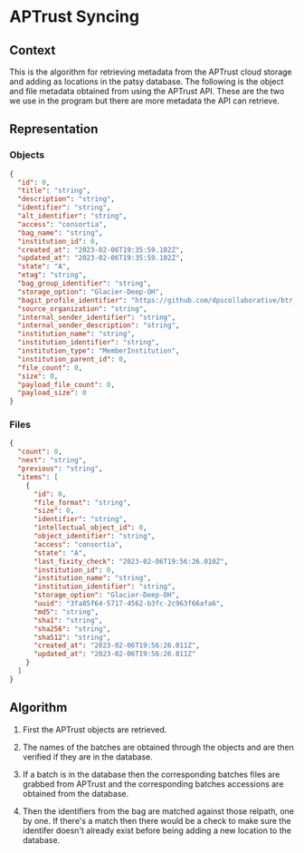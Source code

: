 
# APTrust Syncing

## Context

This is the algorithm for retrieving metadata from the APTrust cloud storage and
adding as locations in the patsy database. The following is the object and file
metadata obtained from using the APTrust API. These are the two we use in the program
but there are more metadata the API can retrieve.

## Representation

### Objects

```json
{
  "id": 0,
  "title": "string",
  "description": "string",
  "identifier": "string",
  "alt_identifier": "string",
  "access": "consortia",
  "bag_name": "string",
  "institution_id": 0,
  "created_at": "2023-02-06T19:35:59.102Z",
  "updated_at": "2023-02-06T19:35:59.102Z",
  "state": "A",
  "etag": "string",
  "bag_group_identifier": "string",
  "storage_option": "Glacier-Deep-OH",
  "bagit_profile_identifier": "https://github.com/dpscollaborative/btr_bagit_profile/releases/download/1.0/btr-bagit-profile.json",
  "source_organization": "string",
  "internal_sender_identifier": "string",
  "internal_sender_description": "string",
  "institution_name": "string",
  "institution_identifier": "string",
  "institution_type": "MemberInstitution",
  "institution_parent_id": 0,
  "file_count": 0,
  "size": 0,
  "payload_file_count": 0,
  "payload_size": 0
}
```

### Files

```json
{
  "count": 0,
  "next": "string",
  "previous": "string",
  "items": [
    {
      "id": 0,
      "file_format": "string",
      "size": 0,
      "identifier": "string",
      "intellectual_object_id": 0,
      "object_identifier": "string",
      "access": "consortia",
      "state": "A",
      "last_fixity_check": "2023-02-06T19:56:26.010Z",
      "institution_id": 0,
      "institution_name": "string",
      "institution_identifier": "string",
      "storage_option": "Glacier-Deep-OH",
      "uuid": "3fa85f64-5717-4562-b3fc-2c963f66afa6",
      "md5": "string",
      "sha1": "string",
      "sha256": "string",
      "sha512": "string",
      "created_at": "2023-02-06T19:56:26.011Z",
      "updated_at": "2023-02-06T19:56:26.011Z"
    }
  ]
}
```

## Algorithm

1. First the APTrust objects are retrieved.

2. The names of the batches are obtained through the objects and are then verified
if they are in the database.

3. If a batch is in the database then the corresponding batches files are grabbed
from APTrust and the corresponding batches accessions are obtained from the database.

4. Then the identifiers from the bag are matched against those relpath, one by one.
If there's a match then there would be a check to make sure the identifer doesn't
already exist before being adding a new location to the database.
